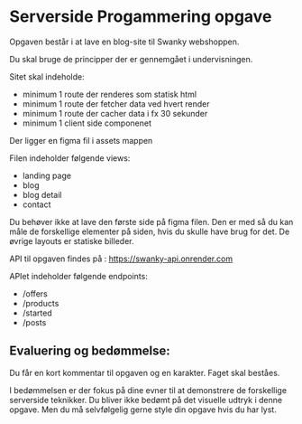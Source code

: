 # Serverside Progammering opgave

Opgaven består i at lave en blog-site til Swanky webshoppen.

Du skal bruge de principper der er gennemgået i undervisningen. 

Sitet skal indeholde:
- minimum 1 route der renderes som statisk html
- minimum 1 route der fetcher data ved hvert render
- minimum 1 route der cacher data i fx 30 sekunder
- minimum 1 client side componenet


Der ligger en figma fil i assets mappen

Filen indeholder følgende views:
- landing page
- blog
- blog detail
- contact

Du behøver ikke at lave den første side på figma filen. Den er med så du kan måle de forskellige elementer på siden, hvis du skulle have brug for det. De øvrige layouts er statiske billeder. 


API til opgaven findes på : https://swanky-api.onrender.com

APIet indeholder følgende endpoints:

- /offers
- /products
- /started
- /posts


## Evaluering og bedømmelse:

Du får en kort kommentar til opgaven og en karakter.
Faget skal beståes.

I bedømmelsen er der fokus på dine evner til at demonstrere de forskellige serverside teknikker. Du bliver ikke bedømt på det visuelle udtryk i denne opgave. Men du må selvfølgelig gerne style din opgave hvis du har lyst. 
